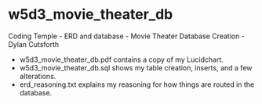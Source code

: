 # w5d3_movie_theater_db
Coding Temple - ERD and database - Movie Theater Database Creation - Dylan Cutsforth

- w5d3_movie_theater_db.pdf contains a copy of my Lucidchart.
- w5d3_movie_theater_db.sql shows my table creation, inserts, and a few alterations.
- erd_reasoning.txt explains my reasoning for how things are routed in the database.
